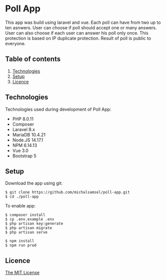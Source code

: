 # Poll App
This app was build using laravel and vue.
Each poll can have from two up to ten asnwers.
User can choose if poll should accept one or many answers.
User can also choose if each user can answer his poll only once.
This protection is based on IP duplicate protection.
Result of poll is public to everyone.

## Table of contents

1. [Technologies](#Requirements)
2. [Setup](#Setup)
3. [Licence](#Licence)

## Technologies
Technologies used during development of Poll App:
* PHP 8.0.11
* Composer
* Laravel 8.x
* MariaDB 10.4.21
* Node.JS 14.17.1
* NPM 6.14.13
* Vue 3.0
* Bootstrap 5

## Setup
Download the app using git:
```
$ git clone https://github.com/michalsamsel/poll-app.git
$ cd ./poll-app
```

To enable app:
```
$ composer install
$ cp .env.example .env
$ php artisan key:generate
$ php artisan migrate
$ php artisan serve

$ npm install
$ npm run prod
```

## Licence
[The MIT License](https://opensource.org/licenses/MIT)